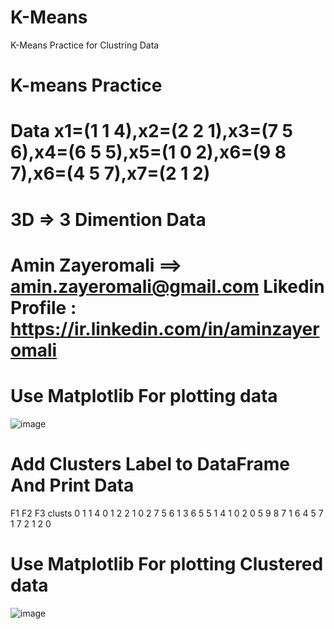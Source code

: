 # K-Means
K-Means Practice for Clustring Data
# K-means Practice 
# Data x1=(1   1   4),x2=(2   2   1),x3=(7   5   6),x4=(6   5   5),x5=(1   0   2),x6=(9   8   7),x6=(4   5   7),x7=(2   1   2)
# 3D => 3 Dimention Data
# Amin Zayeromali  ==> amin.zayeromali@gmail.com  Likedin Profile : https://ir.linkedin.com/in/aminzayeromali

# Use Matplotlib For plotting data
![image](https://user-images.githubusercontent.com/7605327/144722300-29655c1e-1bf3-472a-b50e-1c85c2ba8994.png)

# Add Clusters Label to DataFrame And Print Data
   F1  F2  F3  clusts
0   1   1   4       0
1   2   2   1       0
2   7   5   6       1
3   6   5   5       1
4   1   0   2       0
5   9   8   7       1
6   4   5   7       1
7   2   1   2       0

# Use Matplotlib For plotting Clustered data
![image](https://user-images.githubusercontent.com/7605327/144722449-f8985174-eb69-4409-a426-06f688135fe5.png)


